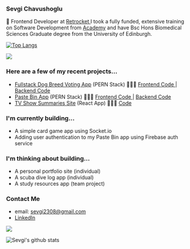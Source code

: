 ### Sevgi Chavushoglu 

👋 Frontend Developer at <a href=https://github.com/retrocket> Retrocket </a> I took a fully funded, extensive training on Software Development from <a href=https://academy.tech/>Academy</a> and have Bsc Hons Biomedical Sciences Graduate degree from the University of Edinburgh.

[![Top Langs](https://github-readme-stats.vercel.app/api/top-langs/?username=SEVGI1231&layout=compact)](https://github.com/SEVGI1231/github-readme-stats)

![](https://komarev.com/ghpvc/?username=SEVGI1231&color=ff69b4)

### Here are a few of my recent projects...

- <a href=dog-breed-vote-sevgi-keadeish.netlify.app/>Fullstack Dog Breed Voting App</a> (PERN Stack) 👩🏻‍💻 <a href= https://github.com/SEVGI1231/dogBreedVote-frontend/settings/access?guidance_task> Frontend Code </a> | <a href=https://github.com/SEVGI1231/dogBreedVote> Backend Code </a>
- <a href=https://pastebinproject.netlify.app/>Paste Bin App</a> (PERN Stack) 👩🏻‍💻  <a href= https://github.com/maemastersdev/Pastebin-Project-Front-End >Frontend Code </a> | <a href=https://github.com/SEVGI1231/C5A5_pastebin > Backend Code </a>
- <a href=https://academy-sevgi1231-tv-shows.netlify.app/>TV Show Summaries Site</a> (React App) 👩🏻‍💻 <a href= https://github.com/SEVGI1231/tv-shows> Code </a>


### I'm currently building...
- A simple card game app using Socket.io
- Adding user authentication to my Paste Bin app using Firebase auth service


### I'm thinking about building...
- A personal portfolio site (individual)
- A scuba dive log app (individual)
- A study resources app (team project)

### Contact Me

- email: sevgi2308@gmail.com
- <a href= www.linkedin.com/in/sevgi-chavushoglu-a836a4154/> LinkedIn </a>

![](https://hit.yhype.me/github/profile?user_id=103056092)


![Sevgi's github stats](https://github-readme-stats.vercel.app/api?username=SEVGI1231)


<!--
**SEVGI1231/SEVGI1231** is a ✨ _special_ ✨ repository because its `README.md` (this file) appears on your GitHub profile.

Here are some ideas to get you started:

- 🔭 I’m currently working on ...
- 🌱 I’m currently learning ...
- 👯 I’m looking to collaborate on ...
- 🤔 I’m looking for help with ...
- 💬 Ask me about ...
- 📫 How to reach me: ...
- 😄 Pronouns: ...
- ⚡ Fun fact: ...
-->
